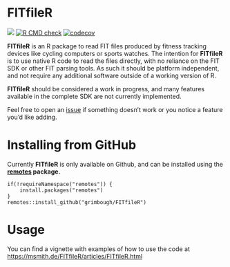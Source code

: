 FITfileR
========

[![](https://img.shields.io/badge/dev%20version-0.1.3-blue.svg)](https://github.com/grimbough/FITfileR)
[![R CMD
check](https://github.com/grimbough/FITfileR/workflows/R-CMD-check/badge.svg)](https://github.com/grimbough/FITfileR/actions)
[![codecov](https://codecov.io/github/grimbough/FITfileR/branch/fit-class/graphs/badge.svg)](https://codecov.io/github/grimbough/FITfileR)

**FITfileR** is an R package to read FIT files produced by fitness
tracking devices like cycling computers or sports watches. The intention
for **FITfileR** is to use native R code to read the files directly,
with no reliance on the FIT SDK or other FIT parsing tools. As such it
should be platform independent, and not require any additional software
outside of a working version of R.

**FITfileR** should be considered a work in progress, and many features
available in the complete SDK are not currently implemented.

Feel free to open an
[issue](https://github.com/grimbough/FITfileR/issues) if something
doesn’t work or you notice a feature you’d like adding.

Installing from GitHub
======================

Currently **FITfileR** is only available on Github, and can be installed
using the **[remotes](https://cran.r-project.org/package=remotes)
package.**

    if(!requireNamespace("remotes")) {
        install.packages("remotes")
    }
    remotes::install_github("grimbough/FITfileR")

Usage
=====

You can find a vignette with examples of how to use the code at
<a href="https://msmith.de/FITfileR/articles/FITfileR.html" class="uri">https://msmith.de/FITfileR/articles/FITfileR.html</a>
